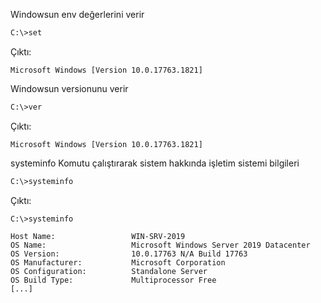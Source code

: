 Windowsun env değerlerini verir
```bash
C:\>set
```
Çıktı:
```
Microsoft Windows [Version 10.0.17763.1821]
```
Windowsun versionunu verir

```bash
C:\>ver
```
Çıktı:
```
Microsoft Windows [Version 10.0.17763.1821]
```

systeminfo Komutu çalıştırarak sistem hakkında işletim sistemi bilgileri

```bash
C:\>systeminfo
```
Çıktı:
```
C:\>systeminfo

Host Name:                 WIN-SRV-2019
OS Name:                   Microsoft Windows Server 2019 Datacenter
OS Version:                10.0.17763 N/A Build 17763
OS Manufacturer:           Microsoft Corporation
OS Configuration:          Standalone Server
OS Build Type:             Multiprocessor Free
[...]
```
